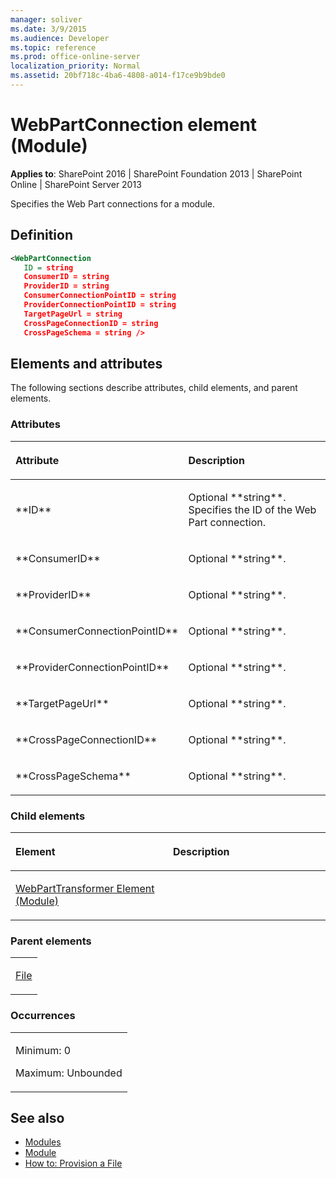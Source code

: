 ```yaml
---
manager: soliver
ms.date: 3/9/2015
ms.audience: Developer
ms.topic: reference
ms.prod: office-online-server
localization_priority: Normal
ms.assetid: 20bf718c-4ba6-4808-a014-f17ce9b9bde0
---
```


# WebPartConnection element (Module)

**Applies to**: SharePoint 2016 | SharePoint Foundation 2013 | SharePoint Online | SharePoint Server 2013

Specifies the Web Part connections for a module.

## Definition

```XML
<WebPartConnection 
   ID = string 
   ConsumerID = string 
   ProviderID = string 
   ConsumerConnectionPointID = string 
   ProviderConnectionPointID = string 
   TargetPageUrl = string 
   CrossPageConnectionID = string 
   CrossPageSchema = string />
```

## Elements and attributes

The following sections describe attributes, child elements, and parent elements.

### Attributes

<table>
<colgroup>
<col width="20%" />
<col width="80%" />
</colgroup>
<thead>
<tr class="header">
<th align="left"><p>Attribute</p></th>
<th align="left"><p>Description</p></th>
</tr>
</thead>
<tbody>
<tr class="odd">
<td align="left"><p>**ID**</p></td>
<td align="left"><p>Optional **string**. Specifies the ID of the Web Part connection.</p></td>
</tr>
<tr class="even">
<td align="left"><p>**ConsumerID**</p></td>
<td align="left"><p>Optional **string**.</p></td>
</tr>
<tr class="odd">
<td align="left"><p>**ProviderID**</p></td>
<td align="left"><p>Optional **string**.</p></td>
</tr>
<tr class="even">
<td align="left"><p>**ConsumerConnectionPointID**</p></td>
<td align="left"><p>Optional **string**.</p></td>
</tr>
<tr class="odd">
<td align="left"><p>**ProviderConnectionPointID**</p></td>
<td align="left"><p>Optional **string**.</p></td>
</tr>
<tr class="even">
<td align="left"><p>**TargetPageUrl**</p></td>
<td align="left"><p>Optional **string**.</p></td>
</tr>
<tr class="odd">
<td align="left"><p>**CrossPageConnectionID**</p></td>
<td align="left"><p>Optional **string**.</p></td>
</tr>
<tr class="even">
<td align="left"><p>**CrossPageSchema**</p></td>
<td align="left"><p>Optional **string**.</p></td>
</tr>
</tbody>
</table>

### Child elements

<table>
<colgroup>
<col width="50%" />
<col width="50%" />
</colgroup>
<thead>
<tr class="header">
<th align="left"><p>Element</p></th>
<th align="left"><p>Description</p></th>
</tr>
</thead>
<tbody>
<tr class="odd">
<td align="left"><p><a href="webparttransformer-element-module.md">WebPartTransformer Element (Module)</a></p></td>
<td align="left"><p></p></td>
</tr>
</tbody>
</table>

### Parent elements

<table>
<colgroup>
<col width="100%" />
</colgroup>
<tbody>
<tr class="odd">
<td align="left"><p><a href="file-element-module.md">File</a></p></td>
</tr>
</tbody>
</table>

### Occurrences

<table>
<colgroup>
<col width="100%" />
</colgroup>
<tbody>
<tr class="odd">
<td align="left"><p>Minimum: 0</p>
<p>Maximum: Unbounded</p></td>
</tr>
</tbody>
</table>


## See also

- [Modules](modules.md)
- [Module](http://msdn.microsoft.com/library/e5eeed6e-d785-496d-82b5-08d153588045(Office.15).aspx)
- [How to: Provision a File](http://msdn.microsoft.com/library/438d5a75-7f39-4fa9-a365-d86e8ba967b6(Office.15).aspx)







